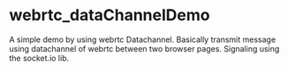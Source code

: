 # webrtc_dataChannelDemo
A simple demo by using webrtc Datachannel. Basically transmit message using datachannel of webrtc between two browser pages. Signaling using the socket.io lib.

